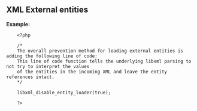 
XML External entities
-------

**Example:**

	    <?php

		/*
		The overall prevention method for loading external entities is adding the following line of code:
		This line of code function tells the underlying libxml parsing to not try to interpret the values 
		of the entities in the incoming XML and leave the entity references intact.
		*/

		libxml_disable_entity_loader(true);

		?>





	
